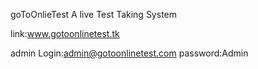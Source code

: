 goToOnlieTest A live Test Taking System


link:www.gotoonlinetest.tk

admin Login:admin@gotoonlinetest.com
password:Admin
